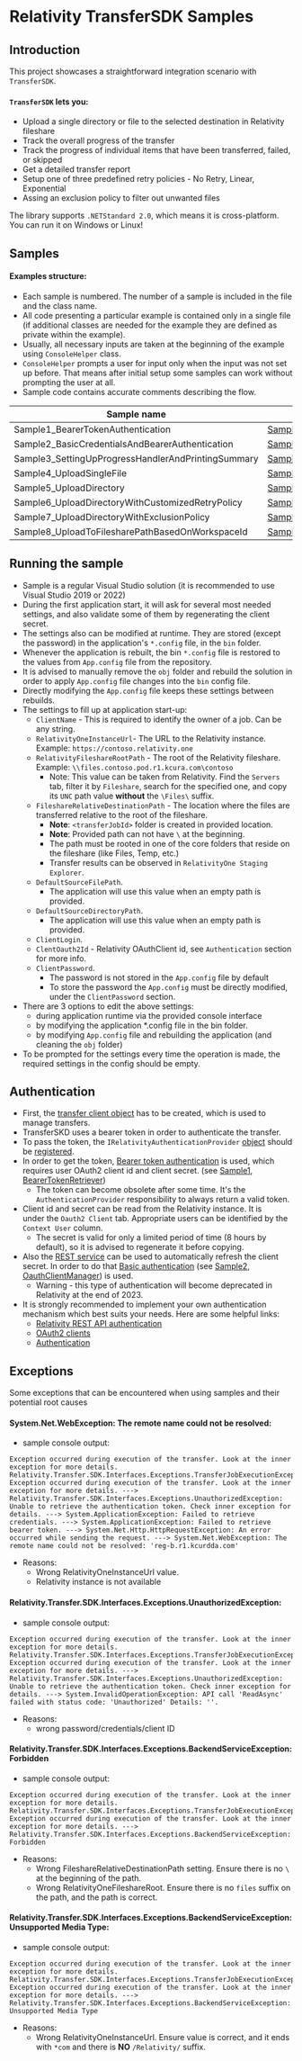 # Relativity TransferSDK Samples

## Introduction

This project showcases a straightforward integration scenario with `TransferSDK`.

#### `TransferSDK` lets you:
- Upload a single directory or file to the selected destination in Relativity fileshare
- Track the overall progress of the transfer
- Track the progress of individual items that have been transferred, failed, or skipped
- Get a detailed transfer report
- Setup one of three predefined retry policies - No Retry, Linear, Exponential 
- Assing an exclusion policy to filter out unwanted files

The library supports `.NETStandard 2.0`, which means it is cross-platform. You can run it on Windows or Linux!

## Samples
#### Examples structure:
- Each sample is numbered. The number of a sample is included in the file and the class name.
- All code presenting a particular example is contained only in a single file (if additional classes are needed for the example they are defined as private within the example).
- Usually, all necessary inputs are taken at the beginning of the example using `ConsoleHelper` class.
- `ConsoleHelper` prompts a user for input only when the input was not set up before. That means after initial setup some samples can work without prompting the user at all.
- Sample code contains accurate comments describing the flow.


| Sample name | .Net |
| ------ | ------ |
| Sample1_BearerTokenAuthentication | [Sample1_BearerTokenAuthentication](https://github.com/relativitydev/relativity-transfer-sdk-samples/blob/main/Source/Relativity.Transfer.SDK.Sample/Samples/Sample1_BearerTokenAuthentication.cs) |
| Sample2_BasicCredentialsAndBearerAuthentication | [Sample2_BasicCredentialsAndBearerAuthentication](https://github.com/relativitydev/relativity-transfer-sdk-samples/blob/main/Source/Relativity.Transfer.SDK.Sample/Samples/Sample2_BasicCredentialsAndBearerAuthentication.cs) |
| Sample3_SettingUpProgressHandlerAndPrintingSummary | [Sample3_SettingUpProgressHandlerAndPrintingSummary](https://github.com/relativitydev/relativity-transfer-sdk-samples/blob/main/Source/Relativity.Transfer.SDK.Sample/Samples/Sample3_SettingUpProgressHandlerAndPrintingSummary.cs) |
| Sample4_UploadSingleFile | [Sample4_UploadSingleFile](https://github.com/relativitydev/relativity-transfer-sdk-samples/blob/main/Source/Relativity.Transfer.SDK.Sample/Samples/Sample4_UploadSingleFile.cs) |
| Sample5_UploadDirectory | [Sample5_UploadDirectory](https://github.com/relativitydev/relativity-transfer-sdk-samples/blob/main/Source/Relativity.Transfer.SDK.Sample/Samples/Sample5_UploadDirectory.cs) |
| Sample6_UploadDirectoryWithCustomizedRetryPolicy | [Sample6_UploadDirectoryWithCustomizedRetryPolicy](https://github.com/relativitydev/relativity-transfer-sdk-samples/blob/main/Source/Relativity.Transfer.SDK.Sample/Samples/Sample6_UploadDirectoryWithCustomizedRetryPolicy.cs) |
| Sample7_UploadDirectoryWithExclusionPolicy | [Sample7_UploadDirectoryWithExclusionPolicy](https://github.com/relativitydev/relativity-transfer-sdk-samples/blob/main/Source/Relativity.Transfer.SDK.Sample/Samples/Sample7_UploadDirectoryWithExclusionPolicy.cs) |
| Sample8_UploadToFilesharePathBasedOnWorkspaceId | [Sample8_UploadToFilesharePathBasedOnWorkspaceId](https://github.com/relativitydev/relativity-transfer-sdk-samples/blob/main/Source/Relativity.Transfer.SDK.Sample/Samples/Sample8_UploadToFilesharePathBasedOnWorkspaceId.cs)

## Running the sample

- Sample is a regular Visual Studio solution (it is recommended to use Visual Studio 2019 or 2022)
- During the first application start, it will ask for several most needed settings, and also validate some of them by regenerating the client secret. 
- The settings also can be modified at runtime. They are stored (except the password) in the application's `*.config` file, in the `bin` folder. 
- Whenever the application is rebuilt, the bin `*.config` file is restored to the values from `App.config` file from the repository.
 - It is advised to manually remove the `obj` folder and rebuild the solution in order to apply `App.config` file changes into the `bin` config file.
- Directly modifying the `App.config` file keeps these settings between rebuilds.
- The settings to fill up at application start-up:
    - `ClientName` - This is required to identify the owner of a job. Can be any string.
    - `RelativityOneInstanceUrl`- The URL to the Relativity instance. Example: `https://contoso.relativity.one`
    - `RelativityFileshareRootPath` - The root of the Relativity fileshare. Example: `\\files.contoso.pod.r1.kcura.com\contoso`
        - Note: This value can be taken from Relativity. Find the `Servers` tab, filter it by `Fileshare`, search for the specified one, and copy its `UNC` path value **without** the `\Files\` suffix.
    - `FileshareRelativeDestinationPath` - The location where the files are transferred relative to the root of the fileshare.
        - **Note**: `<transferJobId>` folder is created in provided location.
        - **Note**: Provided path can not have `\` at the beginning.
        - The path must be rooted in one of the core folders that reside on the fileshare (like Files, Temp, etc.)
        - Transfer results can be observed in `RelativityOne Staging Explorer`.
    - `DefaultSourceFilePath`.
        - The application will use this value when an empty path is provided.
    - `DefaultSourceDirectoryPath`.
        - The application will use this value when an empty path is provided.
    - `ClientLogin`.
    - `ClentOauth2Id` - Relativity OAuthClient id, see `Authentication` section for more info.
    - `ClientPassword`.
        - The password is not stored in the `App.config` file by default
        - To store the password the `App.config` must be directly modified, under the `ClientPassword` section.
- There are 3 options to edit the above settings:
    - during application runtime via the provided console interface
    - by modifying the application *.config file in the bin folder.
    - by modifying `App.config` file and rebuilding the application (and cleaning the `obj` folder)
- To be prompted for the settings every time the operation is made, the required settings in the config should be empty.

## Authentication
- First, the [transfer client object](https://github.com/relativitydev/relativity-transfer-sdk-samples/blob/main/Source/Relativity.Transfer.SDK.Sample/Samples/Sample1_BearerTokenAuthentication.cs#L36-L39) has to be created, which is used to manage transfers.
- TransferSKD uses a bearer token in order to authenticate the transfer.
- To pass the token, the `IRelativityAuthenticationProvider` [object](https://github.com/relativitydev/relativity-transfer-sdk-samples/blob/main/Source/Relativity.Transfer.SDK.Sample/Samples/Sample1_BearerTokenAuthentication.cs#L54) should be [registered](https://github.com/relativitydev/relativity-transfer-sdk-samples/blob/main/Source/Relativity.Transfer.SDK.Sample/Samples/Sample1_BearerTokenAuthentication.cs#L37). 
- In order to get the token, [Bearer token authentication](https://platform.relativity.com/RelativityOne/Content/REST_API/REST_API_authentication.htm#_Bearer_token_authentication) is used, which requires user OAuth2 client id and client secret. (see [Sample1](https://github.com/relativitydev/relativity-transfer-sdk-samples/blob/main/Source/Relativity.Transfer.SDK.Sample/Samples/Sample1_BearerTokenAuthentication.cs#L60), [BearerTokenRetriever](https://github.com/relativitydev/relativity-transfer-sdk-samples/blob/main/Source/Relativity.Transfer.SDK.Sample/Authentication/BearerTokenRetriever.cs))
    - The token can become obsolete after some time. It's the `AuthenticationProvider` responsibility to always return a valid token.
- Client id and secret can be read from the Relativity instance. It is under the `Oauth2 Client` tab. Appropriate users can be identified by the `Context User` column.
    - The secret is valid for only a limited period of time (8 hours by default), so it is advised to regenerate it before copying.
- Also the [REST service](https://platform.relativity.com/10.3/Content/Authentication/OAuth2_clients.htm#_OAuth2_Client_Manager_REST_service) can be used to automatically refresh the client secret. In order to do that [Basic authentication](https://platform.relativity.com/RelativityOne/Content/REST_API/REST_API_authentication.htm#_Basic_authentication) (see [Sample2](https://github.com/relativitydev/relativity-transfer-sdk-samples/blob/main/Source/Relativity.Transfer.SDK.Sample/Samples/Sample2_BasicCredentialsAndBearerAuthentication.cs), [OauthClientManager](https://github.com/relativitydev/relativity-transfer-sdk-samples/blob/main/Source/Relativity.Transfer.SDK.Sample/Authentication/OAuthClientManager.cs)) is used. 
    - Warning - this type of authentication will become deprecated in Relativity at the end of 2023. 
- It is strongly recommended to implement your own authentication mechanism which best suits your needs. Here are some helpful links: 
    - [Relativity REST API authentication](https://platform.relativity.com/RelativityOne/Content/REST_API/REST_API_authentication.htm)
    - [OAuth2 clients](https://platform.relativity.com/10.3/Content/Authentication/OAuth2_clients.htm#_OAuth2_Client_Manager_REST_service)
    - [Authentication](https://help.relativity.com/RelativityOne/Content/Relativity/Authentication/Authentication.htm)

## Exceptions 
Some exceptions that can be encountered when using samples and their potential root causes

#### System.Net.WebException: The remote name could not be resolved:
- sample console output: 
```
Exception occurred during execution of the transfer. Look at the inner exception for more details.
Relativity.Transfer.SDK.Interfaces.Exceptions.TransferJobExecutionException: Exception occurred during execution of the transfer. Look at the inner exception for more details. ---> Relativity.Transfer.SDK.Interfaces.Exceptions.UnauthorizedException: Unable to retrieve the authentication token. Check inner exception for details. ---> System.ApplicationException: Failed to retrieve credentials. ---> System.ApplicationException: Failed to retrieve bearer token. ---> System.Net.Http.HttpRequestException: An error occurred while sending the request. ---> System.Net.WebException: The remote name could not be resolved: 'reg-b.r1.kcurdda.com'
```
- Reasons: 
    - Wrong RelativityOneInstanceUrl value. 
    - Relativity instance is not available 

#### Relativity.Transfer.SDK.Interfaces.Exceptions.UnauthorizedException:
- sample console output: 
```
Exception occurred during execution of the transfer. Look at the inner exception for more details.
Relativity.Transfer.SDK.Interfaces.Exceptions.TransferJobExecutionException: Exception occurred during execution of the transfer. Look at the inner exception for more details. ---> Relativity.Transfer.SDK.Interfaces.Exceptions.UnauthorizedException: Unable to retrieve the authentication token. Check inner exception for details. ---> System.InvalidOperationException: API call 'ReadAsync' failed with status code: 'Unauthorized' Details: ''.
```
- Reasons: 
    - wrong password/credentials/client ID

#### Relativity.Transfer.SDK.Interfaces.Exceptions.BackendServiceException: Forbidden
- sample console output: 
```
Exception occurred during execution of the transfer. Look at the inner exception for more details.
Relativity.Transfer.SDK.Interfaces.Exceptions.TransferJobExecutionException: Exception occurred during execution of the transfer. Look at the inner exception for more details. ---> Relativity.Transfer.SDK.Interfaces.Exceptions.BackendServiceException: Forbidden
```
- Reasons: 
    - Wrong FileshareRelativeDestinationPath setting. Ensure there is no `\` at the beginning of the path.
    - Wrong RelativityOneFileshareRoot. Ensure there is no `files` suffix on the path, and the path is correct.

#### Relativity.Transfer.SDK.Interfaces.Exceptions.BackendServiceException: Unsupported Media Type:
- sample console output: 
```
Exception occurred during execution of the transfer. Look at the inner exception for more details.
Relativity.Transfer.SDK.Interfaces.Exceptions.TransferJobExecutionException: Exception occurred during execution of the transfer. Look at the inner exception for more details. ---> Relativity.Transfer.SDK.Interfaces.Exceptions.BackendServiceException: Unsupported Media Type
```
- Reasons: 
    - Wrong RelativityOneInstanceUrl. Ensure value is correct, and it ends with `*com` and there is **NO** `/Relativity/` suffix.
